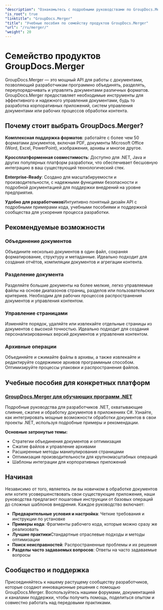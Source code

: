 ```yaml
---
"description": "Ознакомьтесь с подробными руководствами по GroupDocs.Merger для разных платформ. Научитесь объединять, разделять и программно обрабатывать документы с помощью пошаговых инструкций и практических примеров."
"is_root": true
"linktitle": "GroupDocs.Merger"
"title": "Учебные пособия по семейству продуктов GroupDocs.Merger"
"url": "/ru/merger/"
"weight": 20
---
```


# Семейство продуктов GroupDocs.Merger

GroupDocs.Merger — это мощный API для работы с документами, позволяющий разработчикам программно объединять, разделять, переупорядочивать и управлять документами различных форматов. GroupDocs.Merger предоставляет необходимые инструменты для эффективного и надежного управления документами, будь то разработка корпоративных приложений, систем управления документами или рабочих процессов обработки контента.

## Почему стоит выбрать GroupDocs.Merger?

**Комплексная поддержка форматов**: работайте с более чем 50 форматами документов, включая PDF, документы Microsoft Office (Word, Excel, PowerPoint), изображения, архивы и многое другое.

**Кроссплатформенная совместимость**: Доступно для .NET, Java и других популярных платформ разработки, что обеспечивает бесшовную интеграцию в ваш существующий технологический стек.

**Enterprise-Ready**: Создано для масштабируемости и производительности, с надежными функциями безопасности и подробной документацией для поддержки внедрений на уровне предприятия.

**Удобно для разработчиков**Интуитивно понятный дизайн API с подробными примерами кода, учебными пособиями и поддержкой сообщества для ускорения процесса разработки.

## Рекомендуемые возможности

### Объединение документов
Объедините несколько документов в один файл, сохраняя форматирование, структуру и метаданные. Идеально подходит для создания отчётов, компиляции документов и агрегации контента.

### Разделение документа
Разделяйте большие документы на более мелкие, легко управляемые файлы на основе диапазонов страниц, разделов или пользовательских критериев. Необходим для рабочих процессов распространения документов и управления контентом.

### Управление страницами
Изменяйте порядок, удаляйте или извлекайте отдельные страницы из документов с высокой точностью. Идеально подходит для создания персонализированных версий документов и управления контентом.

### Архивные операции
Объединяйте и сжимайте файлы в архивы, а также извлекайте и редактируйте содержимое архивов программным способом. Оптимизируйте процессы упаковки и распространения файлов.

## Учебные пособия для конкретных платформ

### [GroupDocs.Merger для обучающих программ .NET](./net/)
Подробные руководства для разработчиков .NET, охватывающие слияние, сжатие и обработку документов в приложениях C#. Узнайте, как интегрировать мощные возможности обработки документов в свои проекты .NET, используя подробные примеры и рекомендации.

**Основные затронутые темы:**
- Стратегии объединения документов и оптимизация
- Сжатие файлов и управление архивами  
- Расширенные методы манипулирования страницами
- Оптимизация производительности для крупномасштабных операций
- Шаблоны интеграции для корпоративных приложений

## Начиная

Независимо от того, являетесь ли вы новичком в обработке документов или хотите усовершенствовать свои существующие приложения, наши руководства предлагают пошаговые инструкции от базовых операций до сложных шаблонов внедрения. Каждое руководство включает:

- **Предварительные условия и настройка**: Четкие требования и инструкции по установке
- **Примеры кода**: Фрагменты рабочего кода, которые можно сразу же реализовать
- **Лучшие практики**Стандартные отраслевые подходы и методы оптимизации
- **Поиск неисправностей**: Распространенные проблемы и их решения
- **Разделы часто задаваемых вопросов**: Ответы на часто задаваемые вопросы

## Сообщество и поддержка

Присоединяйтесь к нашему растущему сообществу разработчиков, которые создают инновационные решения с помощью GroupDocs.Merger. Воспользуйтесь нашими форумами, документацией и каналами поддержки, чтобы получить помощь, поделиться опытом и совместно работать над передовыми практиками.